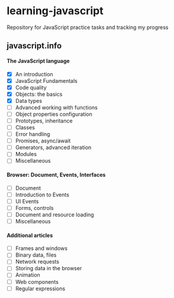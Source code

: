 # learning-javascript
Repository for JavaScript practice tasks and tracking my progress

## javascript.info 
#### The JavaScript language
- [x] An introduction
- [x] JavaScript Fundamentals
- [x] Code quality
- [x] Objects: the basics
- [x] Data types
- [ ] Advanced working with functions
- [ ] Object properties configuration
- [ ] Prototypes, inheritance
- [ ] Classes
- [ ] Error handling
- [ ] Promises, async/await
- [ ] Generators, advanced iteration
- [ ] Modules
- [ ] Miscellaneous
#### Browser: Document, Events, Interfaces
- [ ] Document
- [ ] Introduction to Events
- [ ] UI Events
- [ ] Forms, controls
- [ ] Document and resource loading
- [ ] Miscellaneous
#### Additional articles
- [ ] Frames and windows
- [ ] Binary data, files
- [ ] Network requests
- [ ] Storing data in the browser
- [ ] Animation
- [ ] Web components
- [ ] Regular expressions
